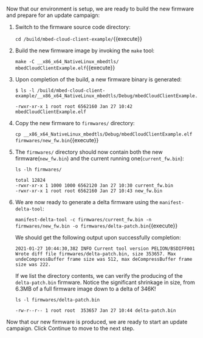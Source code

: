 Now that our environment is setup, we are ready to build the new firmware and prepare for an update campaign:

1. Switch to the firmware source code directory:

    `cd /build/mbed-cloud-client-example/`{{execute}}

2. Build the new firmware image by invoking the `make` tool:

    `make -C __x86_x64_NativeLinux_mbedtls/ mbedCloudClientExample.elf`{{execute}}

3. Upon completion of the build, a new firmware binary is generated:

    ```
    $ ls -l /build/mbed-cloud-client-example/__x86_x64_NativeLinux_mbedtls/Debug/mbedCloudClientExample.elf

    -rwxr-xr-x 1 root root 6562160 Jan 27 10:42 mbedCloudClientExample.elf
    ```

4. Copy the new firmware to `firmwares/` directory:

    `cp __x86_x64_NativeLinux_mbedtls/Debug/mbedCloudClientExample.elf firmwares/new_fw.bin`{{execute}}

5. The `firmwares/` directory should now contain both the new firmware(`new_fw.bin`) and the current running one(`current_fw.bin`):

    ```
    ls -lh firmwares/

    total 12824
    -rwxr-xr-x 1 1000 1000 6562120 Jan 27 10:30 current_fw.bin
    -rwxr-xr-x 1 root root 6562160 Jan 27 10:43 new_fw.bin
    ```

6. We are now ready to generate a delta firmware using the `manifest-delta-tool`:

    `manifest-delta-tool -c firmwares/current_fw.bin -n firmwares/new_fw.bin -o firmwares/delta-patch.bin`{{execute}}

    We should get the following output upon successfully completion:

    ```
    2021-01-27 10:44:30,382 INFO Current tool version PELION/BSDIFF001
    Wrote diff file firmwares/delta-patch.bin, size 353657. Max undeCompressBuffer frame size was 512, max deCompressBuffer frame size was 222.
    ```

    If we list the directory contents, we can verify the producing of the `delta-patch.bin` firmware. Notice the significant shrinkage in size, from 6.3MB of a full firmware image down to a delta of 346K!

    ```
    ls -l firmwares/delta-patch.bin

    -rw-r--r-- 1 root root  353657 Jan 27 10:44 delta-patch.bin
    ```

Now that our new firmware is produced, we are ready to start an update campaign. Click Continue to move to the next step.